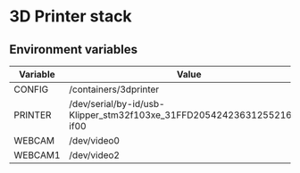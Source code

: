 # 3D Printer stack

## Environment variables

| Variable | Value                                                                   |
| -------- | ----------------------------------------------------------------------- |
| CONFIG   | /containers/3dprinter                                                   |
| PRINTER  | /dev/serial/by-id/usb-Klipper_stm32f103xe_31FFD2054242363125521657-if00 |
| WEBCAM   | /dev/video0                                                             |
| WEBCAM1  | /dev/video2                                                             |
